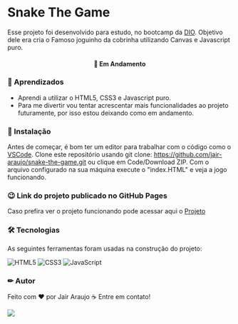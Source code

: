 # Snake The Game

Esse projeto foi desenvolvido para estudo, no bootcamp da [DIO](https://web.dio.me/sign-in). Objetivo dele era cria o Famoso joguinho da cobrinha utilizando Canvas e Javascript puro.

<h4 align="center"> 
🚀 Em Andamento
</h4>

### 📕 Aprendizados

- Aprendi a utilizar o HTML5, CSS3 e Javascript puro.
- Para me divertir vou tentar acrescentar mais funcionalidades ao projeto futuramente, por isso estou deixando como em andamento.

### 🏁 Instalação

Antes de começar, é bom ter um editor para trabalhar com o código como o [VSCode](https://code.visualstudio.com/).
Clone este repositório usando git clone: https://github.com/jair-araujo/snake-the-game.git ou clique em Code/Download ZIP.
Com o arquivo configurado na sua máquina execute o "index.HTML" e veja a jogo funcionando.

### 😉 Link do projeto publicado no GitHub Pages

Caso prefira ver o projeto funcionando pode acessar aqui o [Projeto](https://jair-araujo.github.io/snake-the-game/)

### 🛠 Tecnologias

As seguintes ferramentas foram usadas na construção do projeto:

![HTML5](https://img.shields.io/badge/html5-%23E34F26.svg?style=for-the-badge&logo=html5&logoColor=white)
![CSS3](https://img.shields.io/badge/css3-%231572B6.svg?style=for-the-badge&logo=css3&logoColor=white)
![JavaScript](https://img.shields.io/badge/javascript-%23323330.svg?style=for-the-badge&logo=javascript&logoColor=%23F7DF1E)

### ✏ Autor

Feito com ❤ por Jair Araujo ☕ Entre em contato!

[<img src="https://img.shields.io/badge/linkedin-%230077B5.svg?&style=for-the-badge&logo=linkedin&logoColor=white" />](https://www.linkedin.com/in/jairaraujo/)
